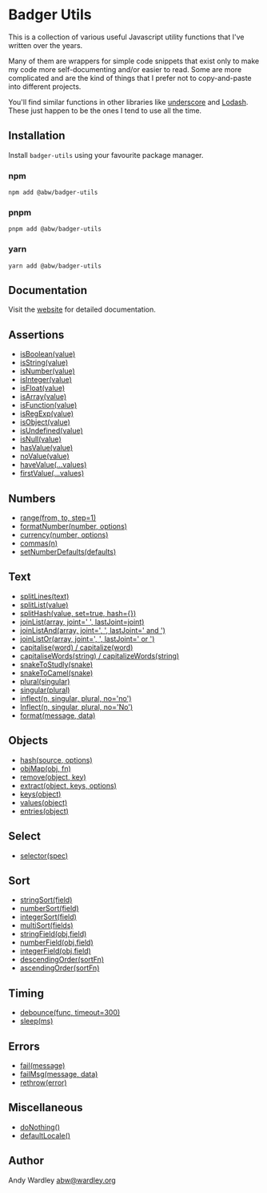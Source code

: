 # Badger Utils

This is a collection of various useful Javascript utility functions that I've
written over the years.

Many of them are wrappers for simple code snippets that exist only to make
my code more self-documenting and/or easier to read.  Some are more
complicated and are the kind of things that I prefer not to copy-and-paste
into different projects.

You'll find similar functions in other libraries like
[underscore](https://underscorejs.org/) and [Lodash](https://lodash.com/).
These just happen to be the ones I tend to use all the time.

## Installation

Install `badger-utils` using your favourite package manager.

### npm

    npm add @abw/badger-utils

### pnpm

    pnpm add @abw/badger-utils

### yarn

    yarn add @abw/badger-utils

## Documentation

Visit the [website](https://abw.github.io/badger-utils/) for detailed
documentation.

## Assertions

* [isBoolean(value)](https://abw.github.io/badger-utils/assertions#isBoolean)
* [isString(value)](https://abw.github.io/badger-utils/assertions#isString)
* [isNumber(value)](https://abw.github.io/badger-utils/assertions#isNumber)
* [isInteger(value)](https://abw.github.io/badger-utils/assertions#isInteger)
* [isFloat(value)](https://abw.github.io/badger-utils/assertions#isFloat)
* [isArray(value)](https://abw.github.io/badger-utils/assertions#isArray)
* [isFunction(value)](https://abw.github.io/badger-utils/assertions#isFunction)
* [isRegExp(value)](https://abw.github.io/badger-utils/assertions#isRegExp)
* [isObject(value)](https://abw.github.io/badger-utils/assertions#isObject)
* [isUndefined(value)](https://abw.github.io/badger-utils/assertions#isUndefined)
* [isNull(value)](https://abw.github.io/badger-utils/assertions#isNull)
* [hasValue(value)](https://abw.github.io/badger-utils/assertions#hasValue)
* [noValue(value)](https://abw.github.io/badger-utils/assertions#noValue)
* [haveValue(...values)](https://abw.github.io/badger-utils/assertions#haveValue)
* [firstValue(...values)](https://abw.github.io/badger-utils/assertions#firstValue)

## Numbers

* [range(from, to, step=1)](https://abw.github.io/badger-utils/numbers#range)
* [formatNumber(number, options)](https://abw.github.io/badger-utils/numbers#formatNumber)
* [currency(number, options)](https://abw.github.io/badger-utils/numbers#currency)
* [commas(n)](https://abw.github.io/badger-utils/numbers#commas)
* [setNumberDefaults(defaults)](https://abw.github.io/badger-utils/numbers#setNumberDefaults)

## Text

* [splitLines(text)](https://abw.github.io/badger-utils/text#splitLines)
* [splitList(value)](https://abw.github.io/badger-utils/text#splitList)
* [splitHash(value, set=true, hash={})](https://abw.github.io/badger-utils/text#splitHash)
* [joinList(array, joint=' ', lastJoint=joint)](https://abw.github.io/badger-utils/text#joinList)
* [joinListAnd(array, joint=', ', lastJoint=' and ')](https://abw.github.io/badger-utils/text#joinListAnd)
* [joinListOr(array, joint=', ', lastJoint=' or ')](https://abw.github.io/badger-utils/text#joinListOr)
* [capitalise(word) / capitalize(word)](https://abw.github.io/badger-utils/text#capitalise)
* [capitaliseWords(string) / capitalizeWords(string)](https://abw.github.io/badger-utils/text#capitaliseWords)
* [snakeToStudly(snake)](https://abw.github.io/badger-utils/text#snakeToStudly)
* [snakeToCamel(snake)](https://abw.github.io/badger-utils/text#snakeToCamel)
* [plural(singular)](https://abw.github.io/badger-utils/text#plural)
* [singular(plural)](https://abw.github.io/badger-utils/text#singular)
* [inflect(n, singular, plural, no='no')](https://abw.github.io/badger-utils/text#inflect)
* [Inflect(n, singular, plural, no='No')](https://abw.github.io/badger-utils/text#Inflect)
* [format(message, data)](https://abw.github.io/badger-utils/text#format)

## Objects

* [hash(source, options)](https://abw.github.io/badger-utils/objects#hash)
* [objMap(obj, fn)](https://abw.github.io/badger-utils/objects#objMap)
* [remove(object, key)](https://abw.github.io/badger-utils/objects#remove)
* [extract(object, keys, options)](https://abw.github.io/badger-utils/objects#extract)
* [keys(object)](https://abw.github.io/badger-utils/objects#keys)
* [values(object)](https://abw.github.io/badger-utils/objects#values)
* [entries(object)](https://abw.github.io/badger-utils/objects#entries)

## Select

* [selector(spec)](https://abw.github.io/badger-utils/select#selector)

## Sort

* [stringSort(field)](https://abw.github.io/badger-utils/sort#stringSort)
* [numberSort(field)](https://abw.github.io/badger-utils/sort#numberSort)
* [integerSort(field)](https://abw.github.io/badger-utils/sort#integerSort)
* [multiSort(fields)](https://abw.github.io/badger-utils/sort#multiSort)
* [stringField(obj,field)](https://abw.github.io/badger-utils/sort#stringField)
* [numberField(obj,field)](https://abw.github.io/badger-utils/sort#numberField)
* [integerField(obj,field)](https://abw.github.io/badger-utils/sort#integerField)
* [descendingOrder(sortFn)](https://abw.github.io/badger-utils/sort#descendingOrder)
* [ascendingOrder(sortFn)](https://abw.github.io/badger-utils/sort#ascendingOrder)

## Timing

* [debounce(func, timeout=300)](https://abw.github.io/badger-utils/timing#debounce)
* [sleep(ms)](https://abw.github.io/badger-utils/timing#sleep)

## Errors

* [fail(message)](https://abw.github.io/badger-utils/errors#fail)
* [failMsg(message, data)](https://abw.github.io/badger-utils/errors#failMsg)
* [rethrow(error)](https://abw.github.io/badger-utils/errors#rethrow)

## Miscellaneous

* [doNothing()](https://abw.github.io/badger-utils/misc#doNothing)
* [defaultLocale()](https://abw.github.io/badger-utils/misc#defaultLocale)

## Author

Andy Wardley <abw@wardley.org>